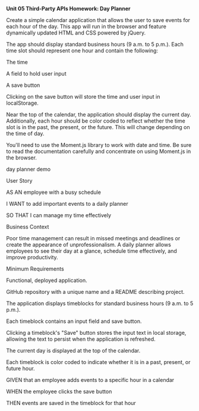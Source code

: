 **Unit 05 Third-Party APIs Homework: Day Planner**

Create a simple calendar application that allows the user to save events for each hour of the day. This app will run in the browser and feature dynamically updated HTML and CSS powered by jQuery.

The app should display standard business hours (9 a.m. to 5 p.m.). Each time slot should represent one hour and contain the following:

The time

A field to hold user input

A save button

Clicking on the save button will store the time and user input in localStorage.

Near the top of the calendar, the application should display the current day. Additionally, each hour should be color coded to reflect whether the time slot is in the past, the present, or the future. This will change depending on the time of day.

You'll need to use the Moment.js library to work with date and time. Be sure to read the documentation carefully and concentrate on using Moment.js in the browser.

day planner demo

User Story

AS AN employee with a busy schedule

I WANT to add important events to a daily planner

SO THAT I can manage my time effectively

Business Context

Poor time management can result in missed meetings and deadlines or create the appearance of unprofessionalism. A daily planner allows employees to see their day at a glance, schedule time effectively, and improve productivity.

Minimum Requirements

Functional, deployed application.

GitHub repository with a unique name and a README describing project.

The application displays timeblocks for standard business hours (9 a.m. to 5 p.m.).

Each timeblock contains an input field and save button.

Clicking a timeblock's "Save" button stores the input text in local storage, allowing the text to persist when the application is refreshed.

The current day is displayed at the top of the calendar.

Each timeblock is color coded to indicate whether it is in a past, present, or future hour.

GIVEN that an employee adds events to a specific hour in a calendar

WHEN the employee clicks the save button

THEN events are saved in the timeblock for that hour
